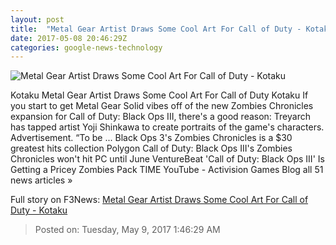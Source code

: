 ```yaml
---
layout: post
title:  "Metal Gear Artist Draws Some Cool Art For Call of Duty - Kotaku"
date: 2017-05-08 20:46:29Z
categories: google-news-technology
---
```


![Metal Gear Artist Draws Some Cool Art For Call of Duty - Kotaku](https://i.kinja-img.com/gawker-media/image/upload/s--hT1EvIaH--/c_fill,fl_progressive,g_center,h_450,q_80,w_800/q0htvsxbnwggcyxdqeja.jpg)

Kotaku Metal Gear Artist Draws Some Cool Art For Call of Duty Kotaku If you start to get Metal Gear Solid vibes off of the new Zombies Chronicles expansion for Call of Duty: Black Ops III, there's a good reason: Treyarch has tapped artist Yoji Shinkawa to create portraits of the game's characters. Advertisement. “To be ... Black Ops 3's Zombies Chronicles is a $30 greatest hits collection Polygon Call of Duty: Black Ops III's Zombies Chronicles won't hit PC until June VentureBeat 'Call of Duty: Black Ops III' Is Getting a Pricey Zombies Pack TIME YouTube - Activision Games Blog all 51 news articles »


Full story on F3News: [Metal Gear Artist Draws Some Cool Art For Call of Duty - Kotaku](http://www.f3nws.com/n/MNWkX)

> Posted on: Tuesday, May 9, 2017 1:46:29 AM
